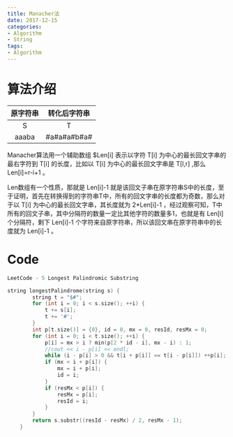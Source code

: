 ```yaml
---
title: Manacher法
date: 2017-12-15
categories:
- Algorithm
- String
tags: 
- Algorithm
---
```


# 算法介绍

| 原字符串 | 转化后字符串 |
| :------: | :----------: |
|    S     |      T       |
|  aaaba   | #a#a#a#b#a#  |
<!-- more -->
Manacher算法用一个辅助数组 $Len[i] 表示以字符 T[i] 为中心的最长回文字串的最右字符到 T[i] 的长度，比如以 T[i] 为中心的最长回文字串是 T[l,r] ,那么 Len[i]=r-i+1 。

Len数组有一个性质，那就是 Len[i]-1 就是该回文子串在原字符串S中的长度，至于证明，首先在转换得到的字符串T中，所有的回文字串的长度都为奇数，那么对于以 T[i] 为中心的最长回文字串，其长度就为 2*Len[i]-1 ，经过观察可知，T中所有的回文子串，其中分隔符的数量一定比其他字符的数量多1，也就是有 Len[i] 个分隔符，剩下 Len[i]-1 个字符来自原字符串，所以该回文串在原字符串中的长度就为 Len[i]-1 。



# Code
```c++
LeetCode - 5 Longest Palindromic Substring

string longestPalindrome(string s) {
        string t = "$#";
        for (int i = 0; i < s.size(); ++i) {
            t += s[i];
            t += '#';
        }
        int p[t.size()] = {0}, id = 0, mx = 0, resId, resMx = 0;
        for (int i = 0; i < t.size(); ++i) {
            p[i] = mx > i ? min(p[2 * id - i], mx - i) : 1;
            //cout << i - p[i] << endl;
            while (i - p[i] > 0 && t[i + p[i]] == t[i - p[i]]) ++p[i];
            if (mx < i + p[i]) {
                mx = i + p[i];
                id = i;
            }
            if (resMx < p[i]) {
                resMx = p[i];
                resId = i;
            }
        }
        return s.substr((resId - resMx) / 2, resMx - 1);
    }
```